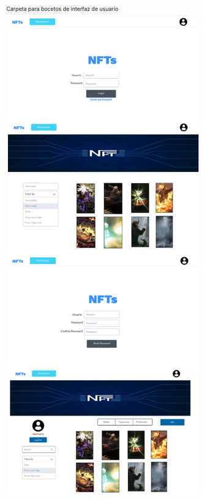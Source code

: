 Carpeta para bocetos de interfaz de usuario

![plot](imagenes/boceto_login.png)
![plot](imagenes/boceto_marketplace.png)
![plot](imagenes/boceto_password_reset.png)
![plot](imagenes/boceto_profile.png)